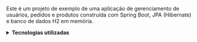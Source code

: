 Este é um projeto de exemplo de uma aplicação de gerenciamento de usuários, pedidos e produtos construída com Spring Boot, JPA (Hibernate) e banco de dados H2 em memória.

<details>
  <summary><strong> Tecnologias utilizadas</strong></summary><br />
  
- `Java`
- `Spring Boot`
- `JPA / Hibernate`
- `H2 Database`
- `Maven`
  
</details>
